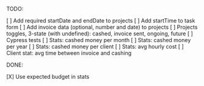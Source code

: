 TODO:

[ ] Add required startDate and endDate to projects
[ ] Add startTime to task form
[ ] Add invoice data (optional, number and date) to projects
[ ] Projects toggles, 3-state (with undefined): cashed, invoice sent, ongoing, future
[ ] Cypress tests
[ ] Stats: cashed money per month
[ ] Stats: cashed money per year
[ ] Stats: cashed money per client
[ ] Stats: avg hourly cost
[ ] Client stat: avg time between invoice and cashing

DONE:

[X] Use expected budget in stats
